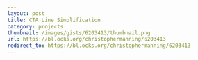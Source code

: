 ```yaml
---
layout: post
title: CTA Line Simplification
category: projects
thumbnail: /images/gists/6203413/thumbnail.png
url: https://bl.ocks.org/christophermanning/6203413
redirect_to: https://bl.ocks.org/christophermanning/6203413
---
```

